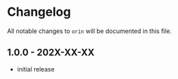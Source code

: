 # Changelog

All notable changes to `orin` will be documented in this file.

## 1.0.0 - 202X-XX-XX

- initial release
